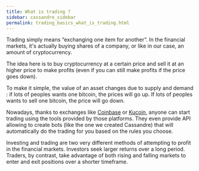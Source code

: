 ```yaml
---
title: What is trading ?
sidebar: cassandre_sidebar
permalink: trading_basics_what_is_trading.html
---
```


Trading simply means “exchanging one item for another”. In the financial markets, it's actually buying shares of a company, or like in our case, an amount of cryptocurrency. 

The idea here is to buy cryptocurrency at a certain price and sell it at an higher price to make profits (even if you can still make profits if the price goes down).

To make it simple, the value of an asset changes due to supply and demand : if lots of peoples wants one bitcoin, the prices will go up. If lots of peoples wants to sell one bitcoin, the price will go down.

Nowadays, thanks to exchanges like [Coinbase](https://www.coinbase.com/) or [Kucoin](https://www.kucoin.com/), anyone can start trading using the tools provided by those platforms. They even provide API allowing to create bots (like the one we created Cassandre) that will automatically do the trading for you based on the rules you choose.

Investing and trading are two very different methods of attempting to profit in the financial markets. Investors seek larger returns over a long period. Traders, by contrast, take advantage of both rising and falling markets to enter and exit positions over a shorter timeframe.